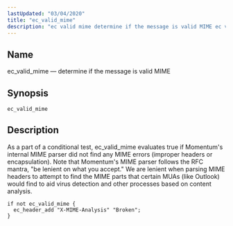 ```yaml
---
lastUpdated: "03/04/2020"
title: "ec_valid_mime"
description: "ec valid mime determine if the message is valid MIME ec valid mime As a part of a conditional test ec valid mime evaluates true if Momentum's internal MIME parser did not find any MIME errors improper headers or encapsulation Note that Momentum's MIME parser follows the RFC mantra be..."
---
```


<a name="sieve.ref.ec_valid_mime"></a> 
## Name

ec_valid_mime — determine if the message is valid MIME

## Synopsis

`ec_valid_mime`

<a name="idp30790048"></a> 
## Description

As a part of a conditional test, ec_valid_mime evaluates true if Momentum's internal MIME parser did not find any MIME errors (improper headers or encapsulation). Note that Momentum's MIME parser follows the RFC mantra, "be lenient on what you accept." We are lenient when parsing MIME headers to attempt to find the MIME parts that certain MUAs (like Outlook) would find to aid virus detection and other processes based on content analysis.

<a name="example.ec_vaklid_mime"></a> 


```
if not ec_valid_mime {
  ec_header_add "X-MIME-Analysis" "Broken";
}
```